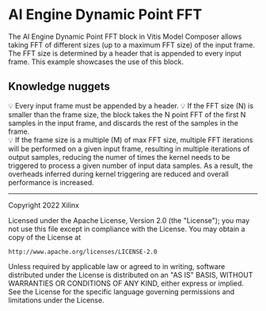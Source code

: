 # AI Engine Dynamic Point FFT

The AI Engine Dynamic Point FFT block in Vitis Model Composer allows taking FFT of different sizes (up to a maximum FFT size) of the input frame. The FFT size is determined by a header that is appended to every input frame. This example showcases the use of this block. 

## Knowledge nuggets

:bulb: Every input frame must be appended by a header. 
:bulb: If the FFT size (N) is smaller than the frame size, the block takes the N point FFT of the first N samples in the input frame, and discards the rest of the samples in the frame.   
:bulb: If the frame size is a multiple (M) of max FFT size, multiple FFT iterations will be performed on a given input frame, resulting in multiple iterations of output samples, reducing the numer of times the kernel needs to be triggered to process a given number of input data samples. As a result, the overheads inferred during kernel triggering are reduced and overall performance is increased.


--------------
Copyright 2022 Xilinx

Licensed under the Apache License, Version 2.0 (the "License");
you may not use this file except in compliance with the License.
You may obtain a copy of the License at

    http://www.apache.org/licenses/LICENSE-2.0

Unless required by applicable law or agreed to in writing, software
distributed under the License is distributed on an "AS IS" BASIS,
WITHOUT WARRANTIES OR CONDITIONS OF ANY KIND, either express or implied.
See the License for the specific language governing permissions and
limitations under the License.


